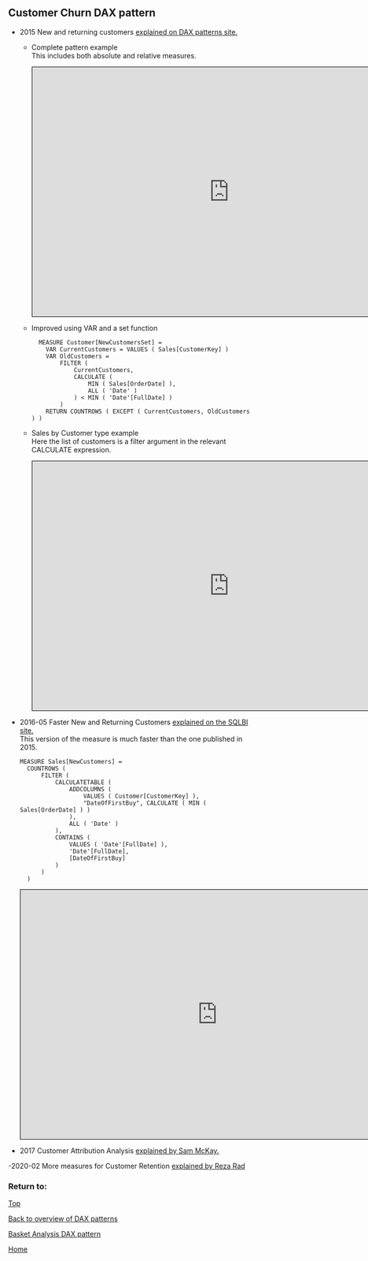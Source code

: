 <style>
    iframe {
      border: 1px solid black;
      width: 800px;
      height: 506px;
    }
</style>


## Customer Churn DAX pattern
  
  
- 2015 New and returning customers [explained on DAX patterns site.](https://www.daxpatterns.com/new-and-returning-customers/)

  - Complete pattern example   
    This includes both absolute and relative measures.
      
    <iframe id="iframe-cc-4" title="customer-churn-4" importance="low"  allow="fullscreen" 
    src="https://app.powerbi.com/view?r=eyJrIjoiYmRkZTIyNTgtMTM1Yi00ZWNlLWI0MTMtNjRmNWFmZTI4NmJlIiwidCI6Ijg1OTBlYTFlLTdiMjctNDJlNS04MTdmLTZjOGYzNzE5ZjMxNCJ9"></iframe><br>

  - Improved using VAR and a set function

    ```
      MEASURE Customer[NewCustomersSet] =
        VAR CurrentCustomers = VALUES ( Sales[CustomerKey] )
        VAR OldCustomers = 
            FILTER (
                CurrentCustomers,
                CALCULATE (
                    MIN ( Sales[OrderDate] ), 
                    ALL ( 'Date' )
                ) < MIN ( 'Date'[FullDate] )
            )
        RETURN COUNTROWS ( EXCEPT ( CurrentCustomers, OldCustomers ) )
    ```
    
  - Sales by Customer type example   
    Here the list of customers is a filter argument in the relevant CALCULATE expression.
      
    <iframe id="iframe-cc-4" title="customer-churn-4" importance="low"  allow="fullscreen" 
    src="https://app.powerbi.com/view?r=eyJrIjoiMDU2MGI1MzQtZDNhMS00MWZlLWIwOTYtYmFmYWI5MzZhZmVjIiwidCI6Ijg1OTBlYTFlLTdiMjctNDJlNS04MTdmLTZjOGYzNzE5ZjMxNCJ9"></iframe><br>


- 2016-05 Faster New and Returning Customers [explained on the SQLBI site.](https://www.sqlbi.com/articles/computing-new-customers-in-dax/)   
  This version of the measure is much faster than the one published in 2015.

  ```
  MEASURE Sales[NewCustomers] =
    COUNTROWS (
        FILTER (
            CALCULATETABLE (
                ADDCOLUMNS (
                    VALUES ( Customer[CustomerKey] ),
                    "DateOfFirstBuy", CALCULATE ( MIN ( Sales[OrderDate] ) )
                ),
                ALL ( 'Date' )
            ),
            CONTAINS (
                VALUES ( 'Date'[FullDate] ), 
                'Date'[FullDate], 
                [DateOfFirstBuy] 
            )
        )
    )
  ```
  
    <iframe id="iframe-cc-1" title="customer-churn-1" importance="low" allow="fullscreen"
    src="https://app.powerbi.com/view?r=eyJrIjoiMDZkOTI5NjMtZDk3OC00OWU5LTgxMDMtZDJmNTE0ZWM3MTIwIiwidCI6Ijg1OTBlYTFlLTdiMjctNDJlNS04MTdmLTZjOGYzNzE5ZjMxNCJ9"></iframe><br>
    

- 2017 Customer Attribution Analysis [explained by Sam McKay.](https://blog.enterprisedna.co/customer-attrition-analysis-advanced-dax-in-power-bi/)

-2020-02 More measures for Customer Retention [explained by Reza Rad](https://radacad.com/customer-retention-in-power-bi-dax-measures)
  
### Return to: 
[Top](#customer-churn-dax-pattern)
  
[Back to overview of DAX patterns](/Power-BI-samples-DAX-patterns/)
 
[Basket Analysis DAX pattern](/Power-BI-samples-DAX-patterns/basket-analysis/)
  
[Home](/.)
